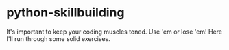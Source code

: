 # python-skillbuilding
It's important to keep your coding muscles toned. Use 'em or lose 'em! Here I'll run through some solid exercises.

